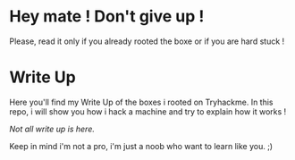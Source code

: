 # Hey mate ! Don't give up !
Please, read it only if you already rooted the boxe or if you are hard stuck !

# Write Up
Here you'll find my Write Up of the boxes i rooted on Tryhackme.
In this repo, i will show you how i hack a machine and try to explain how it works !

*Not all write up is here.*

Keep in mind i'm not a pro, i'm just a noob who want to learn like you. ;)
